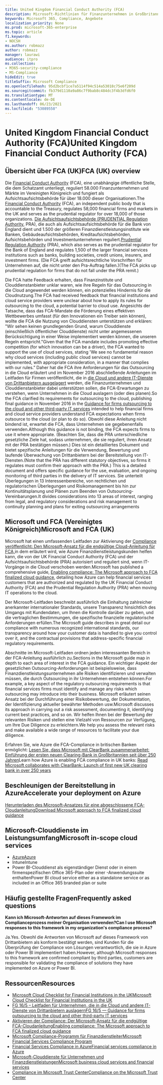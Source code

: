 ```yaml
---
title: United Kingdom Financial Conduct Authority (FCA)
description: Microsoft-Richtlinien für Finanzunternehmen in Großbritannien folgen der Financial Conduct Authority und Richtlinien für das Outsourcing in die Cloud.
keywords: Microsoft 365, Compliance, Angebote
localization_priority: None
ms.prod: microsoft-365-enterprise
ms.topic: article
f1.keywords:
- NOCSH
ms.author: robmazz
author: robmazz
manager: laurawi
audience: itpro
ms.collection:
- M365-security-compliance
- MS-Compliance
hideEdit: true
titleSuffix: Microsoft Compliance
ms.openlocfilehash: 95d2bcbf1ce7a5114f94c514a53018c75e6f209d
ms.sourcegitcommit: fb379d1110a9a86c7f9bab8c484dc3f4b3dfd6f0
ms.translationtype: MT
ms.contentlocale: de-DE
ms.lasthandoff: 06/23/2021
ms.locfileid: "53089558"
---
```

# <a name="united-kingdom-financial-conduct-authority-fca"></a><span data-ttu-id="a0ad6-104">United Kingdom Financial Conduct Authority (FCA)</span><span class="sxs-lookup"><span data-stu-id="a0ad6-104">United Kingdom Financial Conduct Authority (FCA)</span></span>

## <a name="fca-uk-overview"></a><span data-ttu-id="a0ad6-105">Übersicht über FCA (UK)</span><span class="sxs-lookup"><span data-stu-id="a0ad6-105">FCA (UK) overview</span></span>

<span data-ttu-id="a0ad6-106">Die [Financial Conduct Authority](https://www.fca.org.uk/) (FCA), eine unabhängige öffentliche Stelle, die dem Schatzamt unterliegt, reguliert 58.000 Finanzunternehmen und Märkte im Vereinigten Königreich und fungiert als Aufsichtsaufsichtsbehörde für über 18.000 dieser Organisationen.</span><span class="sxs-lookup"><span data-stu-id="a0ad6-106">The [Financial Conduct Authority](https://www.fca.org.uk/) (FCA), an independent public body that is accountable to the Treasury, regulates 58,000 financial firms and markets in the UK and serves as the prudential regulator for over 18,000 of those organizations.</span></span> <span data-ttu-id="a0ad6-107">[Die Aufsichtsaufsichtsbehörde (PRUDENTIAL Regulation Authority,](https://www.bankofengland.co.uk/pra/pages/default.aspx) PRA), die auch als Aufsichtsaufsichtsbehörde für die Bank von England dient und 1.500 der größeren Finanzdienstleistungsinstitute wie Banken, Gebäudeaufsichtsbehörden, Kreditaufsichtsbehörden, Aufsichtsbehörden und Investmentunternehmen reguliert.</span><span class="sxs-lookup"><span data-stu-id="a0ad6-107">[Prudential Regulation Authority](https://www.bankofengland.co.uk/pra/pages/default.aspx) (PRA), which also serves as the prudential regulator for the Bank of England and regulates 1,500 of the larger financial services institutions such as banks, building societies, credit unions, insurers, and investment firms.</span></span> <span data-ttu-id="a0ad6-108">(Die FCA greift aufsichtsrechtliche Vorschriften für Unternehmen auf, die nicht unter den Pra-Auftrag fallen.)</span><span class="sxs-lookup"><span data-stu-id="a0ad6-108">(The FCA picks up prudential regulation for firms that do not fall under the PRA remit.)</span></span>

<span data-ttu-id="a0ad6-109">Die FCA hatte Feedback erhalten, dass Finanzinstitute und Clouddienstanbieter unklar waren, wie ihre Regeln für das Outsourcing in die Cloud angewendet werden können, ein potenzielles Hindernis für die Cloudnutzung.</span><span class="sxs-lookup"><span data-stu-id="a0ad6-109">The FCA had received feedback that financial institutions and cloud service providers were unclear about how to apply its rules for outsourcing to the cloud, a potential barrier to cloud use.</span></span> <span data-ttu-id="a0ad6-110">Angesichts der Tatsache, dass das FCA-Mandate die Förderung eines effektiven Wettbewerbes umfasst (für den Innovationen ein Treiber sein können), wollte die FCA die Nutzung von Clouddiensten unterstützen und erklären: "Wir sehen keinen grundlegenden Grund, warum Clouddienste (einschließlich öffentlicher Clouddienste) nicht unter angemessenen Berücksichtigung in einer Weise implementiert werden können, die unseren Regeln entspricht."</span><span class="sxs-lookup"><span data-stu-id="a0ad6-110">Given that the FCA mandate includes promoting effective competition (for which innovation can be a driver), the FCA wanted to support the use of cloud services, stating 'We see no fundamental reason why cloud services (including public cloud services) cannot be implemented, with appropriate consideration, in a manner that complies with our rules.”</span></span> <span data-ttu-id="a0ad6-111">Daher hat die FCA ihre Anforderungen für das Outsourcing in die Cloud erläutert und im November 2016 abschließende Anleitungen im Leitfaden für Firmen veröffentlicht, die in [die Cloud und andere IT-Dienste von Drittanbietern ausgelagert](https://www.fca.org.uk/publication/finalised-guidance/fg16-5.pdf) werden, die Finanzunternehmen und Clouddienstanbieter dabei unterstützen sollen, die FCA-Erwartungen zu verstehen, wenn Unternehmen in die Cloud auslagern (oder dies planen).</span><span class="sxs-lookup"><span data-stu-id="a0ad6-111">So the FCA clarified its requirements for outsourcing to the cloud, publishing final guidance in November 2016 in the [Guidance for firms outsourcing to the cloud and other third-party IT services](https://www.fca.org.uk/publication/finalised-guidance/fg16-5.pdf) intended to help financial firms and cloud service providers understand FCA expectations when firms outsource to the cloud (or plan to do so).</span></span> <span data-ttu-id="a0ad6-112">Obwohl diese Anleitung nicht bindend ist, erwartet die FCA, dass Unternehmen sie gegebenenfalls verwenden.</span><span class="sxs-lookup"><span data-stu-id="a0ad6-112">Although this guidance is not binding, the FCA expects firms to use it where appropriate.</span></span> <span data-ttu-id="a0ad6-113">(Beachten Sie, dass die PRA unterschiedliche gesetzliche Ziele hat, sodass unternehmen, die sie reguliert, ihren Ansatz mit der PRA bestätigen müssen.) Dies ist ein detailliertes Dokument und bietet spezifische Anleitungen für die Verwendung, Bewertung und laufende Überwachung von Drittanbietern bei der Bereitstellung von IT-Diensten.</span><span class="sxs-lookup"><span data-stu-id="a0ad6-113">(Note that the PRA has different statutory objectives, so firms it regulates must confirm their approach with the PRA.) This is a detailed document and offers specific guidance for the use, evaluation, and ongoing monitoring of third parties in the delivery of IT services.</span></span> <span data-ttu-id="a0ad6-114">Sie unterteilt Überlegungen in 13 Interessenbereiche, von rechtlichen und regulatorischen Überlegungen und Risikomanagement bis hin zur Kontinuitätsplanung und Plänen zum Beenden von Outsourcing-Vereinbarungen.</span><span class="sxs-lookup"><span data-stu-id="a0ad6-114">It divides considerations into 13 areas of interest, ranging from legal, and regulatory considerations and risk management to continuity planning and plans for exiting outsourcing arrangements</span></span>

## <a name="microsoft-and-fca-uk"></a><span data-ttu-id="a0ad6-115">Microsoft und FCA (Vereinigtes Königreich)</span><span class="sxs-lookup"><span data-stu-id="a0ad6-115">Microsoft and FCA (UK)</span></span>

<span data-ttu-id="a0ad6-116">Microsoft hat einen umfassenden Leitfaden zur Aktivierung der [Compliance veröffentlicht: Den Microsoft-Ansatz für die endgültige Cloud-Anleitung für FCA,](https://go.microsoft.com/fwlink/p/?linkid=2101561)in dem erläutert wird, wie Azure Finanzdienstleistungskunden helfen kann, die von der UK Financial Conduct Authority (FCA) und der Aufsichtsaufsichtsbehörde (PRA) autorisiert und reguliert sind, wenn IT-Vorgänge in die Cloud verschoben werden.</span><span class="sxs-lookup"><span data-stu-id="a0ad6-116">Microsoft has published a comprehensive guide, [Enabling compliance: The Microsoft approach to FCA finalized cloud guidance](https://go.microsoft.com/fwlink/p/?linkid=2101561), detailing how Azure can help financial services customers that are authorized and regulated by the UK Financial Conduct Authority (FCA) and the Prudential Regulation Authority (PRA) when moving IT operations to the cloud.</span></span>

<span data-ttu-id="a0ad6-117">Der Microsoft-Leitfaden beschreibt ausführlich die Einhaltung zahlreicher anerkannter internationaler Standards, unsere Transparenz hinsichtlich des Umgangs mit Kundendaten, um Ihnen die Kontrolle darüber zu geben, und die vertraglichen Bestimmungen, die spezifische finanzielle regulatorische Anforderungen erfüllen.</span><span class="sxs-lookup"><span data-stu-id="a0ad6-117">The Microsoft guide describes in great detail our compliance with numerous recognized international standards, our transparency around how your customer data is handled to give you control over it, and the contractual provisions that address-specific financial regulatory requirements.</span></span>

<span data-ttu-id="a0ad6-118">Abschnitte im Microsoft-Leitfaden ordnen jeden interessanten Bereich in der FCA-Anleitung ausführlich zu.</span><span class="sxs-lookup"><span data-stu-id="a0ad6-118">Sections in the Microsoft guide map in depth to each area of interest in the FCA guidance.</span></span> <span data-ttu-id="a0ad6-119">Ein wichtiger Aspekt der gesetzlichen Outsourcing-Anforderungen ist beispielsweise, dass Finanzdienstleistungsunternehmen alle Risiken identifizieren und verwalten müssen, die durch Outsourcing in ihr Unternehmen entstehen können.</span><span class="sxs-lookup"><span data-stu-id="a0ad6-119">For example, a key aspect of the regulatory outsourcing requirements is that financial services firms must identify and manage any risks which outsourcing may introduce into their business.</span></span> <span data-ttu-id="a0ad6-120">Microsoft erläutert seinen Ansatz bei der Durchführung einer Risikobewertung, der Dokumentation, der Identifizierung aktueller bewährter Methoden usw.</span><span class="sxs-lookup"><span data-stu-id="a0ad6-120">Microsoft discusses its approach in carrying out a risk assessment, documenting it, identifying current best practices, and so on.</span></span> <span data-ttu-id="a0ad6-121">Wir helfen Ihnen bei der Bewertung der relevanten Risiken und stellen eine Vielzahl von Ressourcen zur Verfügung, um Ihre Due Diligence zu erleichtern.</span><span class="sxs-lookup"><span data-stu-id="a0ad6-121">We help you assess the relevant risks and make available a wide range of resources to facilitate your due diligence.</span></span>

<span data-ttu-id="a0ad6-122">Erfahren Sie, wie Azure die FCA-Compliance in britischen Banken ermöglicht: [Lesen Sie, dass Microsoft mit ClearBank zusammenarbeitet: Einführung der ersten neuen Clearing-Bank in Großbritannien seit über 250 Jahren](https://customers.microsoft.com/story/microsoft-collaborates-with-clearbank)</span><span class="sxs-lookup"><span data-stu-id="a0ad6-122">Learn how Azure is enabling FCA compliance in UK banks: [Read Microsoft collaborates with ClearBank: Launch of first new UK clearing bank in over 250 years](https://customers.microsoft.com/story/microsoft-collaborates-with-clearbank)</span></span>

## <a name="accelerate-your-deployment-on-azure"></a><span data-ttu-id="a0ad6-123">Beschleunigen der Bereitstellung in Azure</span><span class="sxs-lookup"><span data-stu-id="a0ad6-123">Accelerate your deployment on Azure</span></span>

[<span data-ttu-id="a0ad6-124">Herunterladen des Microsoft-Ansatzes für eine abgeschlossene FCA-Cloudanleitung</span><span class="sxs-lookup"><span data-stu-id="a0ad6-124">Download Microsoft approach to FCA finalized cloud guidance</span></span>](https://go.microsoft.com/fwlink/p/?linkid=2101561)

## <a name="microsoft-in-scope-cloud-services"></a><span data-ttu-id="a0ad6-125">Microsoft-Clouddienste im Leistungsumfang</span><span class="sxs-lookup"><span data-stu-id="a0ad6-125">Microsoft in-scope cloud services</span></span>

- [<span data-ttu-id="a0ad6-126">Azure</span><span class="sxs-lookup"><span data-stu-id="a0ad6-126">Azure</span></span>](https://aka.ms/AzureCompliance)
- <span data-ttu-id="a0ad6-127">Intune</span><span class="sxs-lookup"><span data-stu-id="a0ad6-127">Intune</span></span>
- <span data-ttu-id="a0ad6-128">Power BI-Clouddienst als eigenständiger Dienst oder in einem firmenspezifischen Office 365-Plan oder einer -Anwendungssuite enthalten</span><span class="sxs-lookup"><span data-stu-id="a0ad6-128">Power BI cloud service either as a standalone service or as included in an Office 365 branded plan or suite</span></span>

## <a name="frequently-asked-questions"></a><span data-ttu-id="a0ad6-129">Häufig gestellte Fragen</span><span class="sxs-lookup"><span data-stu-id="a0ad6-129">Frequently asked questions</span></span>

<span data-ttu-id="a0ad6-130">**Kann ich Microsoft-Antworten auf dieses Framework im Complianceprozess meiner Organisation verwenden?**</span><span class="sxs-lookup"><span data-stu-id="a0ad6-130">**Can I use Microsoft responses to this framework in my organization's compliance process?**</span></span>

<span data-ttu-id="a0ad6-131">Ja.</span><span class="sxs-lookup"><span data-stu-id="a0ad6-131">Yes.</span></span> <span data-ttu-id="a0ad6-132">Obwohl die Antworten von Microsoft auf dieses Framework von Drittanbietern als konform bestätigt werden, sind Kunden für die Überprüfung der Compliance von Lösungen verantwortlich, die sie in Azure oder Power BI implementiert haben.</span><span class="sxs-lookup"><span data-stu-id="a0ad6-132">However, although Microsoft responses to this framework are confirmed compliant by third parties, customers are responsible for validating the compliance of solutions they have implemented on Azure or Power BI.</span></span>

## <a name="resources"></a><span data-ttu-id="a0ad6-133">Ressourcen</span><span class="sxs-lookup"><span data-stu-id="a0ad6-133">Resources</span></span>

- [<span data-ttu-id="a0ad6-134">Microsoft Cloud Checklist for Financial Institutions in the UK</span><span class="sxs-lookup"><span data-stu-id="a0ad6-134">Microsoft Cloud Checklist for Financial Institutions in the UK</span></span>](https://aka.ms/Azure-UK-compliance)
- [<span data-ttu-id="a0ad6-135">FG 16/5 – Leitfaden für Unternehmen, die in die Cloud und andere IT-Dienste von Drittanbietern auslagern</span><span class="sxs-lookup"><span data-stu-id="a0ad6-135">FG 16/5 — Guidance for firms outsourcing to the cloud and other third-party IT services</span></span>](https://www.fca.org.uk/publication/finalised-guidance/fg16-5.pdf)
- [<span data-ttu-id="a0ad6-136">Aktivieren der Compliance: Der Microsoft-Ansatz für die endgültige FCA-Cloudanleitung</span><span class="sxs-lookup"><span data-stu-id="a0ad6-136">Enabling compliance: The Microsoft approach to FCA finalized cloud guidance</span></span>](https://go.microsoft.com/fwlink/p/?linkid=2101561)
- [<span data-ttu-id="a0ad6-137">Microsoft Compliance-Programm für Finanzdienstleiter</span><span class="sxs-lookup"><span data-stu-id="a0ad6-137">Microsoft Financial Services Compliance Program</span></span>](https://www.microsoft.com/download/details.aspx?id=55332)
- [<span data-ttu-id="a0ad6-138">Financial Services Compliance in Azure</span><span class="sxs-lookup"><span data-stu-id="a0ad6-138">Financial services compliance in Azure</span></span>](https://azure.microsoft.com/resources/videos/azurecon-2015-financial-services-compliance-in-azure/)
- [<span data-ttu-id="a0ad6-139">Microsoft-Clouddienste für Unternehmen und Finanzdienstleistungen</span><span class="sxs-lookup"><span data-stu-id="a0ad6-139">Microsoft business cloud services and financial services</span></span>](https://www.microsoft.com/trustcenter/cloudservices/financialservices)
- [<span data-ttu-id="a0ad6-140">Compliance im Microsoft Trust Center</span><span class="sxs-lookup"><span data-stu-id="a0ad6-140">Compliance on the Microsoft Trust Center</span></span>](https://www.microsoft.com/trust-center/compliance/compliance-overview)
